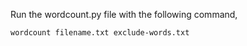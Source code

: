 Run the wordcount.py file with the following command,

    wordcount filename.txt exclude-words.txt
